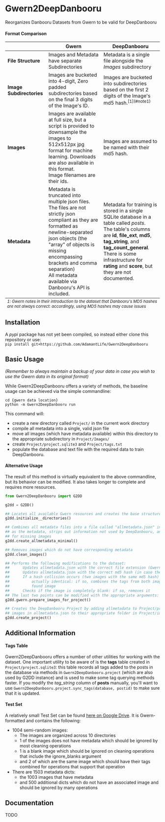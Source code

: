 # Gwern2DeepDanbooru
Reorganizes Danbooru Datasets from Gwern to be valid for DeepDanbooru

#### Format Comparison
<table>
    <thead>
        <tr>
            <th></th>
            <th>Gwern</th>
            <th>DeepDanbooru</th>
        </tr>
    </thead>
    <tbody>
        <tr>
            <td style="font-weight:bold;">File Structure</td>
            <td>Images and Metadata have separate Subdirectories</td>
            <td>Metadata is a single file alongside the <i>Images</i> subdirectory</td>
        </tr>
        <tr>
            <td style="font-weight:bold;">Image Subdirectories</td>
            <td>Images are bucketed into 4-digit, Zero padded subdirectories based on the final 3 digits of the Image's ID.</td>
            <td>Images are bucketed into subdirectories based on the first 2 digits of the Image's md5 hash.<sup>[1](#note1)</sup></td>
        </tr>
        <tr>
            <td style="font-weight:bold;">Images</td>
            <td>Images are available at full size, but a script is provided to downsample the images to 512x512px jpg format for machine learning. Downloads are also available in this format.
<br>Image filenames are their ids.</td>
            <td>Images are assumed to be named with their md5 hash.</td>
        </tr>
        <tr>
            <td style="font-weight:bold;">Metadata</td>
            <td>Metadata is truncated into multiple json files.
<br>The files are not strictly json compliant as they are formatted as newline-separated json objects (the "array" of objects is missing encompassing brackets and comma separation)
<br>All metadata available via Danbooru's API is included.
</td>
            <td>Metadata for training is stored in a single SQLite database in a table called <i>posts</i>.
<br>The table's columns are <b>id</b>, <b>file_ext</b>, <b>md5</b>, <b>tag_string</b>, and <b>tag_count_general</b>.
<br>There is some infrastructure for <b>rating</b> and <b>score</b>, but they are not documented.</td>
        </tr>
    </tbody>
    <tfoot style="font-size:small;font-style:italic;">
        <tr><td colspan="3">
<a name="note1">1</a>: Gwern notes in their introduction to the dataset that Danbooru's MD5 hashes are not always correct: accordingly, using MD5 hashes may cause issues
</td></tr>
    </tfoot>
</table>

## Installation
A *pypi* package has not yet been compiled, so instead either clone this repository or use:
<br>
```pip install git+https://github.com/AdamantLife/Gwern2DeepDanbooru```

## Basic Usage
*(Remember to always maintain a backup of your data in case you wish to use the Gwern data in its original format)*

While Gwern2DeepDanbooru offers a variety of methods, the baseline usage can be achieved via the simple commandline:
```
cd {gwern data location}
python -m Gwern2DeepDanbooru run
```

This command will:
* create a new directory called ```Project/``` in the current work directory
* compile all metadata into a single, valid json file
* move all images (which have metadata available) within this directory to the appropriate subdirectory in ```Project/Images/```
* create ```Project/project.sqlite3``` and ```Project/tags.txt```
* populate the database and text file with the required data to train DeepDanbooru.

#### Alternative Usage
The result of this method is virtually equivalent to the above commandline, but its behavior can be modified. It also takes longer to complete and requires more resources.
```python
from Gwern2DeepDanbooru import G2DD

g2dd = G2DD()

## Locates all available Gwern resources and creates the base structure for a DeepDanbooru project
g2dd.initialize__directories()

## Combines all metadata files into a file called "allmetadata.json" in the same directory
## as the metadata, strips out information not used by DeepDanbooru, and removes the metadata
## for missing images
g2dd.create_allmetadata_minimal()

## Removes images which do not have corresponding metadata
g2dd.clean_images()

## Performs the following modifications to the dataset:
##      Updates allmetadata.json with the correct file extension (Gwern converts all images to .jpg)
##      Updates allmetadata.json with the correct md5 hash (in case the md5 hash was incorrect)
##      If a hash collision occurs (two images with the same md5 hash) checks if the images are
##          actually identical: if so, combines the tags from both images and removes the subsequently
##          found image
##      Checks if the image is completely blank: if so, removes it
## The last two points can be modified with the appropriate arguments: consult the docs for more information
g2dd.gwern.prepare_images_for_project()

## Creates the DeepDanbooru Project by adding allmetadata to Project/project.sqlite3 and moving all
## images in allmetadata.json to their appropriate folder in Project/images/
g2dd.create_project()
```

## Additional Information
#### Tags Table
Gwern2DeepDanbooru offers a number of other utilities for working with the dataset. One important
utility to be aware of is the **tags** table created in ```Project/project.sqlite3```: this
table records all tags added to the posts in the database via methods in ```Gwern2DeepDanbooru.project```
(which are also used by G2DD instance) and is used to make some tag querying methods faster. If you
modify the *tag_string* column of **posts** manually, you'll want to use
```Gwern2DeepDanbooru.project.sync_tags(database, postid)``` to make sure that it is updated.

#### Test Set
A relatively small Test Set can be found [here on Google Drive][1]. It is Gwern-formatted and
contains the following:
* 1004 semi-random images:
  * The images are organized across 10 directories
  * 1 of the images does not have metadata which should be ignored by most cleaning operations
  * 1 is a blank image which should be ignored on cleaning operations that include the ignore_blanks
argument
  * and 2 of which are the same image which should have their tags combined for operations that support
that operation
* There are 1503 metadata dicts:
  * the 1003 images that have metadata
  * and 500 additional dicts which do not have an associated image and should be ignored by many operations

[1]:https://drive.google.com/file/d/1mYjPCxcwtGV4c3DI6er-U1_Fwf4H2K1N/view?usp=sharing


## Documentation
TODO